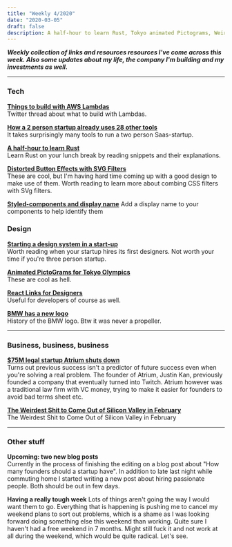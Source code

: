 ```yaml
---
title: "Weekly 4/2020"
date: "2020-03-05"
draft: false
description: A half-hour to learn Rust, Tokyo animated Pictograms, Weirdest shit to come out of Silicon Valley in February, and BMW's new logo
---
```


_**Weekly collection of links and resources resources I've come across this week. Also some updates about my life, the company I'm building and my investments as well.**_

---

### Tech

**[Things to build with AWS Lambdas](https://twitter.com/kyleshevlin/status/1235269529694908416)**  
Twitter thread about what to build with Lambdas.

**[How a 2 person startup already uses 28 other tools](https://acrossapp.com/blog/how-a-2-person-startup-already-uses-28-other-tools)**  
It takes surprisingly many tools to run a two person Saas-startup.

**[A half-hour to learn Rust](https://fasterthanli.me/blog/2020/a-half-hour-to-learn-rust/)**  
Learn Rust on your lunch break by reading snippets and their explanations.

**[Distorted Button Effects with SVG Filters](https://tympanus.net/codrops/2016/05/11/distorted-button-effects-with-svg-filters/)**  
These are cool, but I'm having hard time coming up with a good design to make use of them. Worth reading to learn more about combing CSS filters with SVg filters.

**[Styled-components and display name](https://medium.com/javascript-in-plain-english/youre-missing-a-trick-with-your-styled-components-in-react-e3dfcd586f75)**
Add a display name to your components to help identify them

### Design

**[Starting a design system in a start-up](https://uxdesign.cc/starting-a-design-system-in-a-start-up-3359f2d4784b)**  
Worth reading when your startup hires its first designers. Not worth your time if you're three person startup.

**[Animated PictoGrams for Tokyo Olympics](https://www.itsnicethat.com/news/tokyo-2020-olympic-paralympic-kinetic-sport-pictograms-animation-260220)**  
These are cool as hell.

**[React Links for Designers](https://react.design/links/)**  
Useful for developers of course as well.

**[BMW has a new logo](https://www.bmw.com/en/automotive-life/bmw-logo-meaning-history1.html)**  
History of the BMW logo. Btw it was never a propeller.

---

### Business, business, business

**[\$75M legal startup Atrium shuts down](https://techcrunch.com/2020/03/03/atrium-shuts-down/)**  
Turns out previous success isn't a predictor of future success even when you're solving a real problem. The founder of Atrium, Justin Kan, previously founded a company that eventually turned into Twitch. Atrium however was a traditional law firm with VC money, trying to make it easier for founders to avoid bad terms sheet etc.

**[The Weirdest Shit to Come Out of Silicon Valley in February](https://thebolditalic.com/the-weirdest-shit-to-come-out-of-silicon-valley-in-february-5fea47b59bad)**  
The Weirdest Shit to Come Out of Silicon Valley in February

---

### Other stuff

**Upcoming: two new blog posts**  
Currently in the process of finishing the editing on a blog post about "How many founders should a startup have". In addition to late last night while commuting home I started writing a new post about hiring passionate people. Both should be out in few days.

**Having a really tough week**
Lots of things aren't going the way I would want them to go. Everything that is happening is pushing me to cancel my weekend plans to sort out problems, which is a shame as I was looking forward doing something else this weekend than working. Quite sure I haven't had a free weekend in 7 months. Might still fuck it and not work at all during the weekend, which would be quite radical. Let's see.
